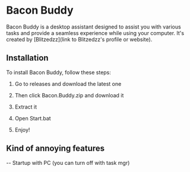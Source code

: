 # Bacon Buddy

Bacon Buddy is a desktop assistant designed to assist you with various tasks and provide a seamless experience while using your computer. It's created by [Blitzedzz](link to Blitzedzz's profile or website).

## Installation

To install Bacon Buddy, follow these steps:

1. Go to releases and download the latest one
   
2. Then click Bacon.Buddy.zip and download it

3. Extract it

4. Open Start.bat

5. Enjoy! 

## Kind of annoying features

-- Startup with PC (you can turn off with task mgr)
